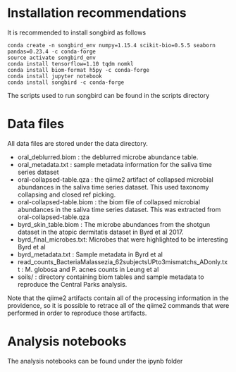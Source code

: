 # Installation recommendations

It is recommended to install songbird as follows

```
conda create -n songbird_env numpy=1.15.4 scikit-bio=0.5.5 seaborn pandas=0.23.4 -c conda-forge
source activate songbird_env
conda install tensorflow=1.10 tqdm nomkl
conda install biom-format h5py -c conda-forge
conda install jupyter notebook
conda install songbird -c conda-forge
```

The scripts used to run songbird can be found in the scripts directory

# Data files

All data files are stored under the data directory.

- oral_deblurred.biom : the deblurred microbe abundance table.
- oral_metadata.txt : sample metadata information for the saliva time series dataset
- oral-collapsed-table.qza : the qiime2 artifact of collapsed microbial abundances in the saliva time series dataset.  This used taxonomy collapsing and closed ref picking.
- oral-collapsed-table.biom : the biom file of collapsed microbial abundances in the saliva time series dataset. This was extracted from oral-collapsed-table.qza
- byrd_skin_table.biom : The microbe abundances from the shotgun dataset in the atopic dermitatis dataset in Byrd et al 2017.
- byrd_final_microbes.txt: Microbes that were highlighted to be interesting Byrd et al
- byrd_metadata.txt : Sample metadata in Byrd et al
- read_counts_BacteriaMalassezia_62subjectsUPto3mismatchs_ADonly.txt : M. globosa and P. acnes counts in Leung et al
- soils/ : directory containing biom tables and sample metadata to reproduce the Central Parks analysis.

Note that the qiime2 artifacts contain all of the processing information in the providence, so it is possible to retrace all of the qiime2 commands that were performed in order to reproduce those artifacts.

# Analysis notebooks

The analysis notebooks can be found under the ipynb folder
